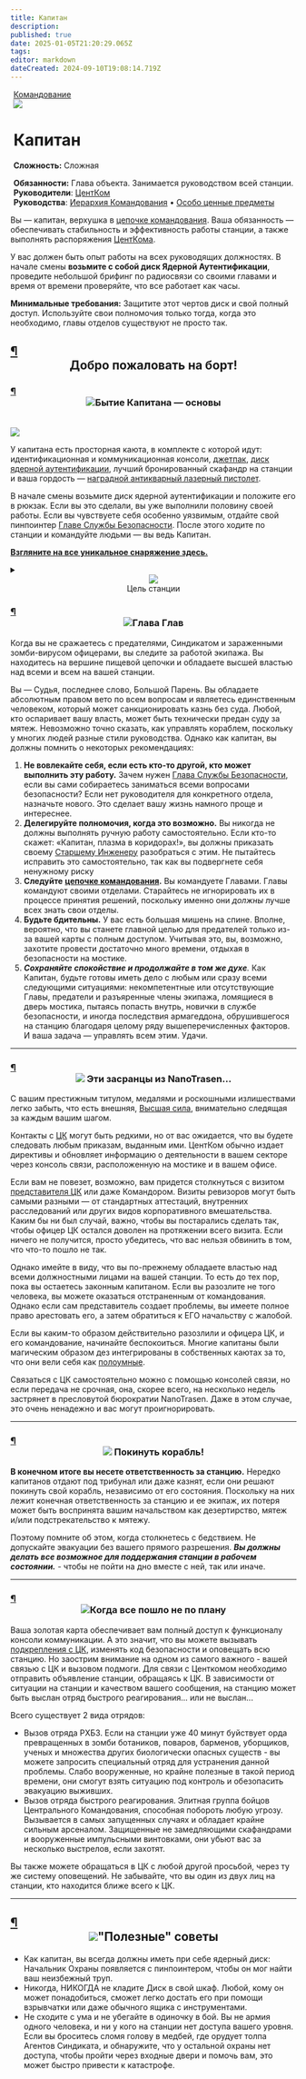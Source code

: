 ```yaml
---
title: Капитан
description: 
published: true
date: 2025-01-05T21:20:29.065Z
tags: 
editor: markdown
dateCreated: 2024-09-10T19:08:14.719Z
---
```


<div style="display: flex; justify-content: center;">
<div class="roles-passport comm">
  <div class="title comm" id="title"><a href="/roles/command" class="is-internal-link is-valid-page">Командование</a></div>
  <div>
    <div><div><img src="/roles/captain.png" id="img"></div></div>
  <div><div>
    <h1>Капитан</h1>
    <p><strong>Сложность:</strong> Сложная</p>
    <strong>Обязанности:</strong> Глава объекта. Занимается руководством всей станции.<br>
    <b>Руководители</b>: <a href="/roles/centralcommand">ЦентКом</a><br>
    <b>Руководства</b>: <a href="/guides/hierarchyofcommand" title="Иерархия Командования" >Иерархия Командования</a> • <a href="/guides/especiallyvaluableitems" title="Особо ценные предметы">Особо ценные предметы</a>
  </div></div>
  </div>
</div>
</div>
<audio id="audio">
    <source src="/role/gr.ogg" type="audio/ogg">
</audio>
<p>Вы — капитан, верхушка в <a href="/guides/hierarchyofcommand" class="is-internal-link is-valid-page">цепочке командования</a>. Ваша обязанность — обеспечивать стабильность и эффективность работы станции, а также выполнять распоряжения <a href="/roles/centralcommand" class="is-internal-link is-valid-page">ЦентКома</a>.</p>
<p>У вас должен быть опыт работы на всех руководящих должностях. В начале смены <strong>возьмите с собой диск Ядерной Аутентификации</strong>, проведите небольшой брифинг по радиосвязи со своими главами и время от времени проверяйте, что все работает как часы.</p>
<p><strong>Минимальные требования:</strong> Защитите этот чертов диск и свой полный доступ. Используйте свои полномочия только тогда, когда это необходимо, главы отделов существуют не просто так.</p>
<h2 id="добро-пожаловать-на-борт" class="toc-header">
   <a class="toc-anchor" href="#добро-пожаловать-на-борт">¶</a> 
   <center>Добро пожаловать на борт!</center>
</h2>
<h3 id="бытие-капитана-основы" class="toc-header">
   <a class="toc-anchor" href="#бытие-капитана-основы">¶</a>  
   <center><img src="/roles/captain/idcap.png" class="png1"><span class="up">Бытие Капитана — основы</span></center>
</h3>
<br>
<img src="/roles/captain/bridge.png" style="display: block; margin: 0 auto;">
<p>У капитана есть просторная каюта, в комплекте с которой идут: идентификационная и коммуникационная консоли, <a href="/guides/especiallyvaluableitems" class="is-internal-link is-valid-page">джетпак</a>, <a href="/guides/especiallyvaluableitems" class="is-internal-link is-valid-page">диск ядерной аутентификации</a>, лучший бронированный скафандр на станции и ваша гордость — <a href="/guides/especiallyvaluableitems" class="is-internal-link is-valid-page">наградной антикварный лазерный пистолет</a>.</p>
<p>В начале смены возьмите диск ядерной аутентификации и положите его в рюкзак. Если вы это сделали, вы уже выполнили половину своей работы. Если вы чувствуете себя особенно уязвимым, отдайте свой пинпоинтер <a href="/roles/headofsecurity" class="is-internal-link is-valid-page">Главе Службы Безопасности</a>. После этого ходите по станции и командуйте людьми — вы ведь Капитан.</p>
<p><a href="/guides/especiallyvaluableitems" class="is-internal-link is-valid-page"><strong>Взгляните на все уникальное снаряжение здесь.</strong></a></p>
<details>
   <summary>
      <center><img src="/roles/captain/documentes.png" class="png1" ><br>Цель станции</center>
   </summary>
   <p><strong>Доброе утро, главы.</strong><br>Если вы это читаете, значит запуск станции прошел успешно и вы уже прибыли на своё рабочее место в составе ранней группы. Если нет, то этот документ будет ждать вашего прибытия на транспортном шаттле.</p>
   <hr>
   <p>Мы поздравляем вас с началом работы в нашем экспериментальном проекте. Цель данной станции - изучить перспективы долгосрочного функционирования научных станций в качестве автономных объектов. Поэтому, вам, как главам, выдается полный карт-бланш на развитие, доработку и организацию деятельности своих отделов и отсеков станции.</p>
   <hr>
   <p><strong>От вас ожидается:</strong>  <br>Инициативность и отработка разнообразных подходов к управлению персоналом, технической модификации ввереной вам станции и оснащению отделов.</p>
   <hr>
   <p>Статистические данные, собранные со станций вашего типа, будут переданы в отдел аналитики НаноТрейзен для дальнейшего изучения. Эксперементируйте и проявляйте свои лидерские качества, ваша инициативность и творческий подход - то что нам необходимо.Мы гордимся вами, и помните: за нами - человечество.</p>
   <hr>
   <p>P.S: <em>Отдел кадров испытывает трудности с набором квалифицированных сотрудников, поэтому мы прибегли к эстренным мерам. В случае обнаружения возможного предателя или работника, знания которого не соответствуют его должности, действуйте по обстановке.</em></p>
   <hr>
   <p>P.P.S: <em>Ожидайте возможные дополнительные задачи. Если они появятся, мы выйдем с вами на связь.</em></p>
</details>
<h3 id="глава-глав" class="toc-header">
   <a class="toc-anchor" href="#глава-глав">¶</a> 
   <center><img src="/roles/captain/saber.png" class="png1"><span class="up">Глава Глав</span></center>
</h3>
<p>Когда вы не сражаетесь с предателями, Синдикатом и зараженными зомби-вирусом офицерами, вы следите за работой экипажа. Вы находитесь на вершине пищевой цепочки и обладаете высшей властью над всеми и всем на вашей станции.</p>
<p>Вы — Судья, последнее слово, Большой Парень. Вы обладаете абсолютным правом вето по всем вопросам и являетесь единственным человеком, который может санкционировать казнь без суда. Любой, кто оспаривает вашу власть, может быть технически предан суду за мятеж. Невозможно точно сказать, как управлять кораблем, поскольку у многих людей разные стили руководства. Однако как капитан, вы должны помнить о некоторых рекомендациях:</p>
<ol>
   <li><strong>Не вовлекайте себя, если есть кто-то другой, кто может выполнить эту работу.</strong> Зачем нужен <a href="/roles/headofsecurity" class="is-internal-link is-valid-page">Глава Службы Безопасности</a>, если вы сами собираетесь заниматься всеми вопросами безопасности? Если нет руководителя для конкретного отдела, назначьте нового. Это сделает вашу жизнь намного проще и интереснее.</li>
   <li><strong>Делегируйте полномочия, когда это возможно.</strong> Вы никогда не должны выполнять ручную работу самостоятельно. Если кто-то скажет: «Капитан, плазма в коридорах!», вы должны приказать своему <a href="/roles/chiefengineer" class="is-internal-link is-valid-page">Старшему Инженеру</a> разобраться с этим. Не пытайтесь исправить это самостоятельно, так как вы подвергнете себя ненужному риску</li>
   <li><strong>Следуйте</strong> <a href="/guides/hierarchyofcommand" class="is-internal-link is-valid-page"><strong>цепочке командования</strong></a><strong>.</strong> Вы командуете Главами. Главы командуют своими отделами. Старайтесь не игнорировать их в процессе принятия решений, поскольку именно они <em>должны</em> лучше всех знать свои отделы.</li>
   <li><strong>Будьте бдительны.</strong> У вас есть большая мишень на спине. Вполне, вероятно, что вы станете главной целью для предателей только из-за вашей карты с полным доступом. Учитывая это, вы, возможно, захотите провести достаточно много времени, отдыхая в безопасности на мостике.</li>
   <li><em><strong>Сохраняйте спокойствие и продолжайте в том же духе</strong>.</em> Как Капитан, будьте готовы иметь дело с любым или сразу всеми следующими ситуациями: некомпетентные или отсутствующие Главы, предатели и разъяренные члены экипажа, ломящиеся в дверь мостика, пытаясь попасть внутрь, новички в службе безопасности, и иногда последствия армагеддона, обрушившегося на станцию благодаря целому ряду вышеперечисленных факторов. И ваша задача — управлять всем этим. Удачи.</li>
</ol>
<hr>
<h3 id="эти-засранцы-из-nanotrasen" class="toc-header">
   <a class="toc-anchor" href="#эти-засранцы-из-nanotrasen">¶</a> 
   <center><img src="/roles/captain/nt.png" class="png2"><span class="up"> Эти засранцы из NanoTrasen...</span></center>
</h3>
<p>С вашим престижным титулом, медалями и роскошными излишествами легко забыть, что есть внешняя, <a href="/rules" class="is-internal-link is-valid-page">Высшая сила</a>, внимательно следящая за каждым вашим шагом.</p>
<p>Контакты с <a href="/roles/centralcommand" class="is-internal-link is-valid-page">ЦК</a> могут быть редкими, но от вас ожидается, что вы будете следовать любым приказам, выданным ими. ЦентКом обычно издает директивы и обновляет информацию о деятельности в вашем секторе через консоль связи, расположенную на мостике и в вашем офисе.</p>
<p>Если вам не повезет, возможно, вам придется столкнуться с визитом <a href="/roles/representativeofcc" class="is-internal-link is-valid-page">представителя ЦК</a> или даже Командором. Визиты ревизоров могут быть самыми разными — от стандартных аттестаций, внутренних расследований или других видов корпоративного вмешательства. Каким бы ни был случай, важно, чтобы вы постарались сделать так, чтобы офицер ЦК остался доволен на протяжении всего визита. Если ничего не получится, просто убедитесь, что вас нельзя обвинить в том, что что-то пошло не так.</p>
<p>Однако имейте в виду, что вы по-прежнему обладаете властью над всеми должностными лицами на вашей станции. То есть до тех пор, пока вы остаетесь законным капитаном. Если вы разозлите не того человека, вы можете оказаться отстраненным от командования. Однако если сам представитель создает проблемы, вы имеете полное право арестовать его, а затем обратиться к ЕГО начальству с жалобой.</p>
<p>Если вы каким-то образом действительно разозлили и офицера ЦК, и его командование, начинайте беспокоиться. Многие капитаны были магическим образом дез интегрированы в собственных каютах за то, что они вели себя как <a href="/roles/clown" class="is-internal-link is-valid-page">полоумные</a>.</p>
<p>Связаться с ЦК самостоятельно можно с помощью консолей связи, но если передача не срочная, она, скорее всего, на несколько недель застрянет в пресловутой бюрократии NanoTrasen. Даже в этом случае, это очень ненадежно и вас могут проигнорировать.</p>
<hr>
<h3 id="покинуть-корабль" class="toc-header">
   <a class="toc-anchor" href="#покинуть-корабль">¶</a> 
   <center><img src="/roles/captain/nuke1.gif" class="png1"><span class="up"> Покинуть корабль!</span></center>
</h3>
<p><strong>В конечном итоге вы несете ответственность за станцию.</strong> Нередко капитанов отдают под трибунал или даже казнят, если они решают покинуть свой корабль, независимо от его состояния. Поскольку на них лежит конечная ответственность за станцию и ее экипаж, их потеря может быть воспринята вашим начальством как дезертирство, мятеж и/или подстрекательство к мятежу.</p>
<p>Поэтому помните об этом, когда столкнетесь с бедствием. Не допускайте эвакуации без вашего прямого разрешения. <strong><em>Вы должны делать все возможное для поддержания станции в рабочем состоянии.</em></strong> - чтобы не пойти на дно вместе с ней, так или иначе.</p>
<hr>
<h3 id="когда-все-пошло-не-по-плану" class="toc-header">
   <a class="toc-anchor" href="#когда-все-пошло-не-по-плану">¶</a> 
   <center><img src="/roles/captain/helmetobr.png" class="png1"><span class="up">Когда все пошло не по плану</span></center>
</h3>
<p>Ваша золотая карта обеспечивает вам полный доступ к функционалу консоли коммуникации. А это значит, что вы можете вызывать <a href="/roles/emergencyresponseteam" class="is-internal-link is-valid-page">подкрепления с ЦК</a>, изменять код безопасности и оповещать всю станцию. Но заострим внимание на одном из самого важного - вашей связью с ЦК и вызовом подмоги. Для связи с Центкомом необходимо отправить объявление станции, обращаясь к ЦК. В зависимости от ситуации на станции и качеством вашего сообщения, на станцию может быть выслан отряд быстрого реагирования... или не выслан...</p>
<p>Всего существует 2 вида отрядов:</p>
<ul>
   <li>Вызов отряда РХБЗ. Если на станции уже 40 минут буйствует орда превращенных в зомби ботаников, поваров, барменов, уборщиков, ученых и множества других биологически опасных существ - вы можете запросить специальный отряд для устранения данной проблемы. Слабо вооруженные, но крайне полезные в такой период времени, они смогут взять ситуацию под контроль и обезопасить эвакуацию выживших.</li>
   <li>Вызов отряда быстрого реагирования. Элитная группа бойцов Центрального Командования, способная побороть любую угрозу. Вызывается в самых запущенных случаях и обладает крайне сильным арсеналом. Защищенные не замедляющими скафандрами и вооруженные импульсными винтовками, они убьют вас за несколько выстрелов, если захотят.</li>
</ul>
<p>Вы также можете обращаться в ЦК с любой другой просьбой, через ту же систему оповещений. Не забывайте, что вы один из двух лиц на станции, кто находится ближе всего к ЦК.</p>
<hr>
<h2 id="полезные-советы" class="toc-header">
   <a class="toc-anchor" href="#полезные-советы">¶</a> 
   <center><img src="/roles/captain/light.png" class="png1"><span class="up">"Полезные" советы</span></center>
</h2>
<ul>
   <li>Как капитан, вы всегда должны иметь при себе ядерный диск: Начальник Охраны появляется с пинпоинтером, чтобы он мог найти ваш неизбежный труп.</li>
   <li>Никогда, НИКОГДА не кладите Диск в свой шкаф. Любой, кому он может понадобиться, сможет легко достать его при помощи взрывчатки или даже обычного ящика с инструментами.</li>
   <li>Не сходите с ума и не убегайте в одиночку в бой. Вы не армия одного человека, и ни у кого на станции нет доступа вашего уровня. Если вы броситесь сломя голову в медбей, где орудует толпа Агентов Синдиката, и обнаружите, что у остальной охраны нет доступа, чтобы пройти через входные двери и помочь вам, это может быстро привести к катастрофе.</li>
</ul>

<div class="table"></div>

